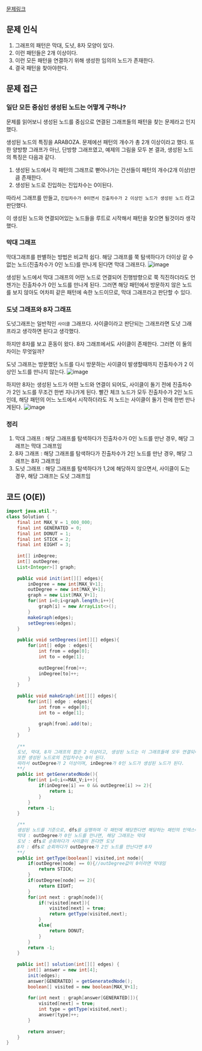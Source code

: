 [문제링크](https://school.programmers.co.kr/learn/courses/30/lessons/258711?language=java)

## 문제 인식
1. 그래프의 패턴은 막대, 도넛, 8자 모양이 있다.
2. 이런 패턴들은 2개 이상이다.
3. 이런 모든 패턴을 연결하기 위해 생성한 임의의 노드가 존재한다.
4. 결국 패턴을 찾아야한다.

## 문제 접근
### 일단 모든 중심인 생성된 노드는 어떻게 구하나?
문제를 읽어보니 생성된 노드를 중심으로 연결된 그래프들의 패턴을 찾는 문제라고 인지했다.

생성된 노드의 특징을 ARABOZA. 문제에선 패턴의 개수가 총 2개 이상이라고 했다. 또한 양방향 그래프가 아닌, 단방향 그래프였고, 예제의 그림을 모두 본 결과, 생성된 노드의 특징은 다음과 같다.

1. 생성된 노드에서 각 패턴의 그래프로 뻗어나가는 간선들이 패턴의 개수(2개 이상)만큼 존재한다.
2. 생성된 노드로 진입하는 진입차수는 0이된다.

따라서 그래프를 만들고, `진입차수가 0이면서 진출차수가 2 이상인 노드가 생성된 노드` 라고 판단했다.

이 생성된 노드와 연결되어있는 노드들을 루트로 시작해서 패턴을 찾으면 될것이라 생각했다.

### 막대 그래프
막대그래프를 판별하는 방법은 비교적 쉽다. 해당 그래프를 쭉 탐색하다가 더이상 갈 수 없는 노드(진출차수가 0인 노드)를 만나게 된다면 막대 그래프다.
![image](https://github.com/CodeWave-Summer-Edition/Algorithm/assets/43038815/b781a18e-bd05-4f29-87b6-a6fa33eccf23)

생성된 노드에서 막대 그래프의 어떤 노드로 연결되어 진행방향으로 쭉 직진하더라도 언젠가는 진출차수가 0인 노드를 만나게 된다. 그러면 해당 패턴에서 방문하지 않은 노드를 보지 않아도 어차피 같은 패턴에 속한 노드이므로, 막대 그래프라고 판단할 수 있다.

### 도넛 그래프와 8자 그래프
도넛그래프는 일반적인 `사이클` 그래프다. 사이클이라고 판단되는 그래프라면 도넛 그래프라고 생각하면 된다고 생각했다.

하지만 8자를 보고 혼동이 왔다. 8자 그래프에서도 사이클이 존재한다. 그러면 이 둘의 차이는 무엇일까?

도넛 그래프는 방문했던 노드를 다시 방문하는 사이클이 발생할때까지 진출차수가 2 이상인 노드를 만나지 않는다.
![image](https://github.com/CodeWave-Summer-Edition/Algorithm/assets/43038815/1f147335-32d8-41e6-9b3e-88c62bf2b946)

하지만 8자는 생성된 노드가 어떤 노드와 연결이 되어도, 사이클이 돌기 전에 진출차수가 2인 노드를 무조건 한번 지나가게 된다. 빨간 체크 노드가 모두 진출차수가 2인 노드인데, 해당 패턴의 어느 노드에서 시작하더라도 저 노드는 사이클이 돌기 전에 한번 만나게된다.
![image](https://github.com/CodeWave-Summer-Edition/Algorithm/assets/43038815/7fd3f1ea-4d04-44fb-b900-9cda3db9c260)

### 정리
1. 막대 그래프 : 해당 그래프를 탐색하다가 진출차수가 0인 노드를 만난 경우, 해당 그래프는 막대 그래프임
2. 8자 그래프 : 해당 그래프를 탐색하다가 진출차수가 2인 노드를 만난 경우, 해당 그래프는 8자 그래프임
3. 도넛 그래프 : 해당 그래프를 탐색하다가 1,2에 해당하지 않으면서, 사이클이 도는 경우, 해당 그래프는 도넛 그래프임

## 코드 (O(E))
```java
import java.util.*;
class Solution {
    final int MAX_V = 1_000_000;
    final int GENERATED = 0;
    final int DONUT = 1;
    final int STICK = 2;
    final int EIGHT = 3;
    
    int[] inDegree;
    int[] outDegree;
    List<Integer>[] graph;
    
    public void init(int[][] edges){
        inDegree = new int[MAX_V+1];
        outDegree = new int[MAX_V+1];
        graph = new List[MAX_V+1];
        for(int i=0;i<graph.length;i++){
            graph[i] = new ArrayList<>();
        }
        makeGraph(edges);
        setDegrees(edges);
    }
    
    public void setDegrees(int[][] edges){
        for(int[] edge : edges){
            int from = edge[0];
            int to = edge[1];
            
            outDegree[from]++;
            inDegree[to]++;
        }    
    }
    
    public void makeGraph(int[][] edges){
        for(int[] edge : edges){
            int from = edge[0];
            int to = edge[1];
            
            graph[from].add(to);
        }
    }
    
    /**
    도넛, 막대, 8자 그래프의 합은 2 이상이고, 생성된 노드는 이 그래프들에 모두 연결되어있다.
    또한 생성된 노드로의 진입차수는 0이 된다.
    따라서 outDegree가 2 이상이며, inDegree가 0인 노드가 생성된 노드가 된다.
    **/
    public int getGeneratedNode(){
        for(int i=0;i<=MAX_V;i++){
            if(inDegree[i] == 0 && outDegree[i] >= 2){
                return i;
            }
        }
        return -1;
    }

    /**
    생성된 노드를 기준으로, dfs를 실행하며 각 패턴에 해당한다면 해당하는 패턴의 인덱스에 값을 +1해준다.
    막대 : outDegree가 0인 노드를 만나면, 해당 그래프는 막대
    도넛 : dfs로 순회하다가 사이클이 돈다면 도넛
    8자 : dfs로 순회하다가 outDegree가 2인 노드를 만난다면 8자
    **/
    public int getType(boolean[] visited,int node){
        if(outDegree[node] == 0){//outDegree값이 0이라면 막대임
            return STICK;
        }
        if(outDegree[node] == 2){
            return EIGHT;
        }
        for(int next : graph[node]){
            if(!visited[next]){
                visited[next] = true;
                return getType(visited,next);
            }
            else{
                return DONUT;
            }
        }
        return -1;
    }
    
    public int[] solution(int[][] edges) {
        int[] answer = new int[4];
        init(edges);
        answer[GENERATED] = getGeneratedNode();
        boolean[] visited = new boolean[MAX_V+1];
        
        for(int next : graph[answer[GENERATED]]){
            visited[next] = true;
            int type = getType(visited,next);
            answer[type]++;
        }
        
        return answer;
    }
}
```
